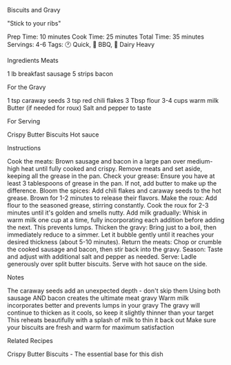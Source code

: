 Biscuits and Gravy

"Stick to your ribs"

Prep Time: 10 minutes
Cook Time: 25 minutes
Total Time: 35 minutes
Servings: 4-6
Tags: 🕐 Quick, 🍖 BBQ, 🥛 Dairy Heavy

Ingredients
Meats

1 lb breakfast sausage
5 strips bacon

For the Gravy

1 tsp caraway seeds
3 tsp red chili flakes
3 Tbsp flour
3-4 cups warm milk
Butter (if needed for roux)
Salt and pepper to taste

For Serving

Crispy Butter Biscuits
Hot sauce


Instructions

Cook the meats: Brown sausage and bacon in a large pan over medium-high heat until fully cooked and crispy. Remove meats and set aside, keeping all the grease in the pan.
Check your grease: Ensure you have at least 3 tablespoons of grease in the pan. If not, add butter to make up the difference.
Bloom the spices: Add chili flakes and caraway seeds to the hot grease. Brown for 1-2 minutes to release their flavors.
Make the roux: Add flour to the seasoned grease, stirring constantly. Cook the roux for 2-3 minutes until it's golden and smells nutty.
Add milk gradually: Whisk in warm milk one cup at a time, fully incorporating each addition before adding the next. This prevents lumps.
Thicken the gravy: Bring just to a boil, then immediately reduce to a simmer. Let it bubble gently until it reaches your desired thickness (about 5-10 minutes).
Return the meats: Chop or crumble the cooked sausage and bacon, then stir back into the gravy.
Season: Taste and adjust with additional salt and pepper as needed.
Serve: Ladle generously over split butter biscuits. Serve with hot sauce on the side.


Notes

The caraway seeds add an unexpected depth - don't skip them
Using both sausage AND bacon creates the ultimate meat gravy
Warm milk incorporates better and prevents lumps in your gravy
The gravy will continue to thicken as it cools, so keep it slightly thinner than your target
This reheats beautifully with a splash of milk to thin it back out
Make sure your biscuits are fresh and warm for maximum satisfaction


Related Recipes

Crispy Butter Biscuits - The essential base for this dish
